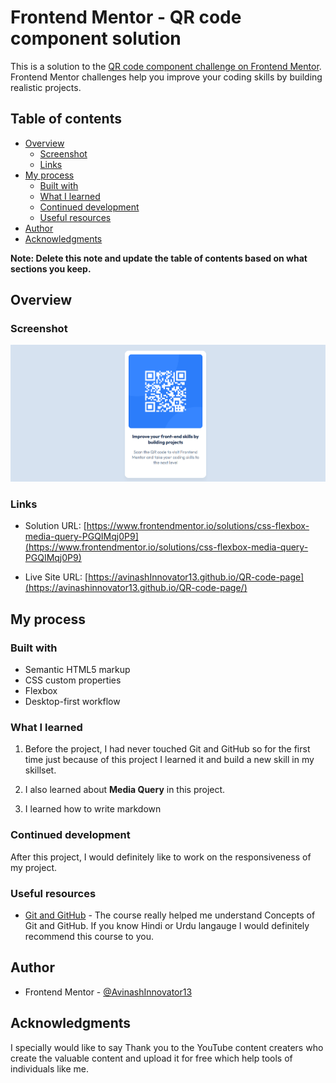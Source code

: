 # Frontend Mentor - QR code component solution

This is a solution to the [QR code component challenge on Frontend Mentor](https://www.frontendmentor.io/challenges/qr-code-component-iux_sIO_H). Frontend Mentor challenges help you improve your coding skills by building realistic projects. 

## Table of contents

- [Overview](#overview)
  - [Screenshot](#screenshot)
  - [Links](#links)
- [My process](#my-process)
  - [Built with](#built-with)
  - [What I learned](#what-i-learned)
  - [Continued development](#continued-development)
  - [Useful resources](#useful-resources)
- [Author](#author)
- [Acknowledgments](#acknowledgments)

**Note: Delete this note and update the table of contents based on what sections you keep.**

## Overview


### Screenshot

![Here is the preview of my solution](Preview.PNG)


### Links

- Solution URL: [https://www.frontendmentor.io/solutions/css-flexbox-media-query-PGQIMqj0P9](https://www.frontendmentor.io/solutions/css-flexbox-media-query-PGQIMqj0P9)

- Live Site URL: [https://avinashInnovator13.github.io/QR-code-page](https://avinashinnovator13.github.io/QR-code-page/)

## My process


### Built with

- Semantic HTML5 markup
- CSS custom properties
- Flexbox
- Desktop-first workflow

### What I learned

1. Before the project, I had never touched Git and GitHub so for the first time just because of this project I learned it and build a new skill in my skillset.

2. I also learned about **Media Query** in this project.

3. I learned how to write markdown



### Continued development

After this project, I would definitely like to work on the responsiveness of my project.


### Useful resources

- [Git and GitHub](https://youtu.be/Ez8F0nW6S-w?si=sndrXzvNZDZ6dKnU) - The course really helped me understand Concepts of Git and GitHub. If you know Hindi or Urdu langauge I would definitely recommend this course to you.


## Author

- Frontend Mentor - [@AvinashInnovator13](https://www.frontendmentor.io/profile/yourusername)


## Acknowledgments

I specially would like to say Thank you to the YouTube content creaters who create the valuable content and upload it for free which help tools of individuals like me.


